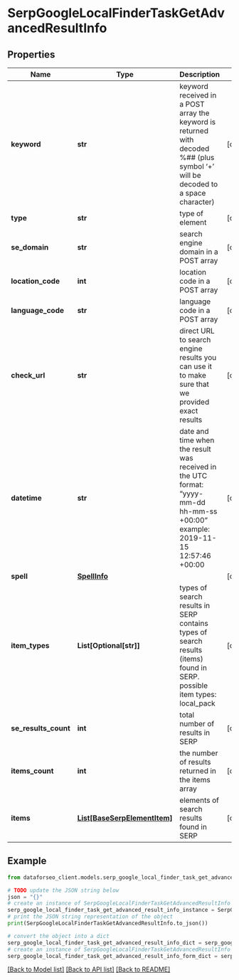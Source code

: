 # SerpGoogleLocalFinderTaskGetAdvancedResultInfo


## Properties

Name | Type | Description | Notes
------------ | ------------- | ------------- | -------------
**keyword** | **str** | keyword received in a POST array the keyword is returned with decoded %## (plus symbol ‘+’ will be decoded to a space character) | [optional] 
**type** | **str** | type of element | [optional] 
**se_domain** | **str** | search engine domain in a POST array | [optional] 
**location_code** | **int** | location code in a POST array | [optional] 
**language_code** | **str** | language code in a POST array | [optional] 
**check_url** | **str** | direct URL to search engine results you can use it to make sure that we provided exact results | [optional] 
**datetime** | **str** | date and time when the result was received in the UTC format: “yyyy-mm-dd hh-mm-ss +00:00” example: 2019-11-15 12:57:46 +00:00 | [optional] 
**spell** | [**SpellInfo**](SpellInfo.md) |  | [optional] 
**item_types** | **List[Optional[str]]** | types of search results in SERP contains types of search results (items) found in SERP. possible item types: local_pack | [optional] 
**se_results_count** | **int** | total number of results in SERP | [optional] 
**items_count** | **int** | the number of results returned in the items array | [optional] 
**items** | [**List[BaseSerpElementItem]**](BaseSerpElementItem.md) | elements of search results found in SERP | [optional] 

## Example

```python
from dataforseo_client.models.serp_google_local_finder_task_get_advanced_result_info import SerpGoogleLocalFinderTaskGetAdvancedResultInfo

# TODO update the JSON string below
json = "{}"
# create an instance of SerpGoogleLocalFinderTaskGetAdvancedResultInfo from a JSON string
serp_google_local_finder_task_get_advanced_result_info_instance = SerpGoogleLocalFinderTaskGetAdvancedResultInfo.from_json(json)
# print the JSON string representation of the object
print(SerpGoogleLocalFinderTaskGetAdvancedResultInfo.to_json())

# convert the object into a dict
serp_google_local_finder_task_get_advanced_result_info_dict = serp_google_local_finder_task_get_advanced_result_info_instance.to_dict()
# create an instance of SerpGoogleLocalFinderTaskGetAdvancedResultInfo from a dict
serp_google_local_finder_task_get_advanced_result_info_form_dict = serp_google_local_finder_task_get_advanced_result_info.from_dict(serp_google_local_finder_task_get_advanced_result_info_dict)
```
[[Back to Model list]](../README.md#documentation-for-models) [[Back to API list]](../README.md#documentation-for-api-endpoints) [[Back to README]](../README.md)


